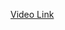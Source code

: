 [Video Link](https://www.youtube.com/watch?v=bNxyLoz2vjk&list=PLbGui_ZYuhiiSVvVP_9w57-aU7kx_H9bu&index=18)